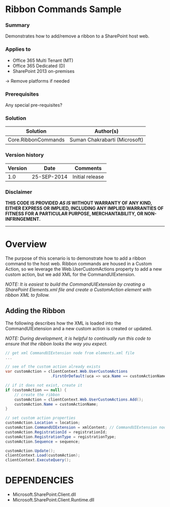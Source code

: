 # Ribbon Commands Sample #

### Summary ###
Demonstrates how to add/remove a ribbon to a SharePoint host web.

### Applies to ###
-  Office 365 Multi Tenant (MT)
-  Office 365 Dedicated (D)
-  SharePoint 2013 on-premises

-> Remove platforms if needed

### Prerequisites ###
Any special pre-requisites?

### Solution ###
Solution | Author(s)
---------|----------
Core.RibbonCommands | Suman Chakrabarti (Microsoft)

### Version history ###
Version  | Date | Comments
---------| -----| --------
1.0  | 25-SEP-2014 | Initial release

### Disclaimer ###
**THIS CODE IS PROVIDED *AS IS* WITHOUT WARRANTY OF ANY KIND, EITHER EXPRESS OR IMPLIED, INCLUDING ANY IMPLIED WARRANTIES OF FITNESS FOR A PARTICULAR PURPOSE, MERCHANTABILITY, OR NON-INFRINGEMENT.**

----------

# Overview #
The purpose of this scenario is to demonstrate how to add a ribbon command to the host web. Ribbon commands are housed in a Custom Action, so we leverage the Web.UserCustomActions property to add a new custom action, but we add XML for the CommandUIExtension.

_NOTE: It is easiest to build the CommandUIExtension by creating a SharePoint Elements.xml file and create a CustomAction element with ribbon XML to follow._


## Adding the Ribbon ##
The following describes how the XML is loaded into the CommandUIExtension and a new custom action is created or updated.

_NOTE: During development, it is helpful to continually run this code to ensure that the ribbon looks the way you expect._ 

```C#
// get xml CommandUIExtension node from elements.xml file
... 

// see of the custom action already exists
var customAction = clientContext.Web.UserCustomActions
					.FirstOrDefault(uca => uca.Name == customActionName);

// if it does not exist, create it
if (customAction == null) {
    // create the ribbon
    customAction = clientContext.Web.UserCustomActions.Add();
    customAction.Name = customActionName;
}

// set custom action properties
customAction.Location = location;
customAction.CommandUIExtension = xmlContent; // CommandUIExtension node XML
customAction.RegistrationId = registrationId;
customAction.RegistrationType = registrationType;
customAction.Sequence = sequence;

customAction.Update();
clientContext.Load(customAction);
clientContext.ExecuteQuery();
```

# DEPENDENCIES #
-  Microsoft.SharePoint.Client.dll
-  Microsoft.SharePoint.Client.Runtime.dll